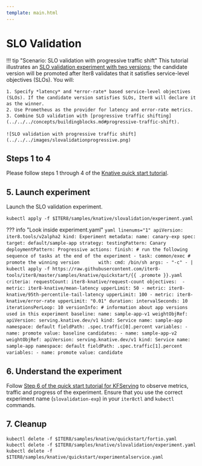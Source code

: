 ```yaml
---
template: main.html
---
```


# SLO Validation

!!! tip "Scenario: SLO validation with progressive traffic shift"
    This tutorial illustrates an [SLO validation experiment with two versions](../../../concepts/buildingblocks.md#slo-validation); the candidate version will be promoted after Iter8 validates that it satisfies service-level objectives (SLOs). You will:

    1. Specify *latency* and *error-rate* based service-level objectives (SLOs). If the candidate version satisfies SLOs, Iter8 will declare it as the winner.
    2. Use Prometheus as the provider for latency and error-rate metrics.
    3. Combine SLO validation with [progressive traffic shifting](../../../concepts/buildingblocks.md#progressive-traffic-shift).
    
    ![SLO validation with progressive traffic shift](../../../images/slovalidationprogressive.png)

## Steps 1 to 4
    
Please follow steps 1 through 4 of the [Knative quick start tutorial](../../../getting-started/quick-start/knative/tutorial.md#1-setup).


## 5. Launch experiment
Launch the SLO validation experiment.
```shell
kubectl apply -f $ITER8/samples/knative/slovalidation/experiment.yaml
```

??? info "Look inside experiment.yaml"
    ```yaml linenums="1"
    apiVersion: iter8.tools/v2alpha2
    kind: Experiment
    metadata:
      name: canary-exp
    spec:
      target: default/sample-app
      strategy:
        testingPattern: Canary
        deploymentPattern: Progressive
        actions:
          finish: # run the following sequence of tasks at the end of the experiment
          - task: common/exec # promote the winning version      
            with:
              cmd: /bin/sh
              args:
              - "-c"
              - |
                kubectl apply -f https://raw.githubusercontent.com/iter8-tools/iter8/master/samples/knative/quickstart/{{ .promote }}.yaml
      criteria:
        requestCount: iter8-knative/request-count
        objectives: 
        - metric: iter8-knative/mean-latency
          upperLimit: 50
        - metric: iter8-knative/95th-percentile-tail-latency
          upperLimit: 100
        - metric: iter8-knative/error-rate
          upperLimit: "0.01"
      duration:
        intervalSeconds: 10
        iterationsPerLoop: 10
      versionInfo:
        # information about app versions used in this experiment
        baseline:
          name: sample-app-v1
          weightObjRef:
            apiVersion: serving.knative.dev/v1
            kind: Service
            name: sample-app
            namespace: default
            fieldPath: .spec.traffic[0].percent
          variables:
          - name: promote
            value: baseline
        candidates:
        - name: sample-app-v2
          weightObjRef:
            apiVersion: serving.knative.dev/v1
            kind: Service
            name: sample-app
            namespace: default
            fieldPath: .spec.traffic[1].percent
          variables:
          - name: promote
            value: candidate
    ```

## 6. Understand the experiment
Follow [Step 6 of the quick start tutorial for KFServing](../../../../getting-started/quick-start/kfserving/tutorial/#6-understand-the-experiment) to observe metrics, traffic and progress of the experiment. Ensure that you use the correct experiment name (`slovalidation-exp`) in your `iter8ctl` and `kubectl` commands.

## 7. Cleanup
```shell
kubectl delete -f $ITER8/samples/knative/quickstart/fortio.yaml
kubectl delete -f $ITER8/samples/knative/slovalidation/experiment.yaml
kubectl delete -f $ITER8/samples/knative/quickstart/experimentalservice.yaml
```
